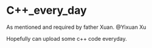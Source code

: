 # C++_every_day
As mentioned and required by father Xuan. @Yixuan Xu

Hopefully can upload some c++ code everyday.
